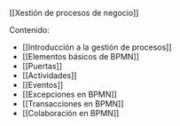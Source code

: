 [[Xestión de procesos de negocio]]

Contenido:
+ [[Introducción a la gestión de procesos]]
+ [[Elementos básicos de BPMN]]
+ [[Puertas]]
+ [[Actividades]]
+ [[Eventos]]
+ [[Excepciones en BPMN]]
+ [[Transacciones en BPMN]]
+ [[Colaboración en BPMN]]